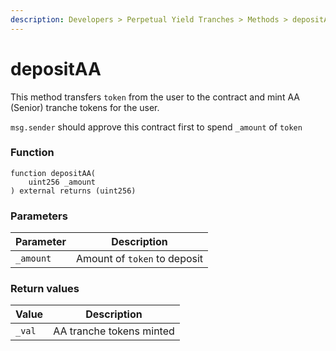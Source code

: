 ```yaml
---
description: Developers > Perpetual Yield Tranches > Methods > depositAA
---
```


# depositAA

This method transfers `token` from the user to the contract and mint AA (Senior) tranche tokens for the user.

`msg.sender` should approve this contract first to spend `_amount` of `token`

### Function

```solidity
function depositAA(
    uint256 _amount
) external returns (uint256)
```

### Parameters

| Parameter | Description                  |
| --------- | ---------------------------- |
| `_amount` | Amount of `token` to deposit |

### Return values

| Value  | Description              |
| ------ | ------------------------ |
| `_val` | AA tranche tokens minted |
